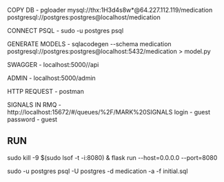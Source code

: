 COPY DB - pgloader mysql://thx:1H3d4s8w*@64.227.112.119/medication postgresql://postgres:postgres@localhost/medication

CONNECT PSQL - sudo -u postgres psql

GENERATE MODELS - sqlacodegen --schema medication postgresql://postgres:postgres@localhost:5432/medication > model.py

SWAGGER - localhost:5000//api 

ADMIN - localhost:5000/admin 

HTTP REQUEST - postman 

SIGNALS IN RMQ - http://localhost:15672/#/queues/%2F/MARK%20SIGNALS 
	login - guest 
	password - guest 


RUN
-----------

sudo kill -9 $(sudo lsof -t -i:8080) & flask run --host=0.0.0.0 --port=8080

sudo -u postgres psql -U postgres -d medication -a -f initial.sql 

